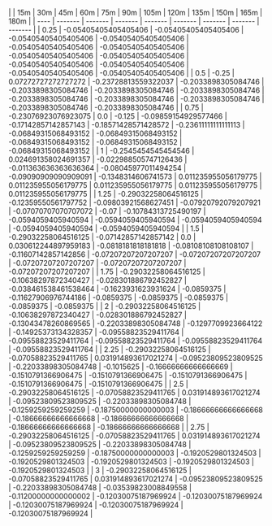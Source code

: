 | | 15m | 30m | 45m | 60m | 75m | 90m | 105m | 120m | 135m | 150m | 165m | 180m | 
| ---- | ------- | ------- | ------- | ------- | ------- | ------- | ------- | ------- |
| 0.25 | -0.05405405405405406 | -0.05405405405405406 | -0.05405405405405406 | -0.05405405405405406 | -0.05405405405405406 | -0.05405405405405406 | -0.05405405405405406 | -0.05405405405405406 | -0.05405405405405406 | -0.05405405405405406 | -0.05405405405405406 | -0.05405405405405406 | 
| 0.5 | -0.25 | 0.07272727272727272 | -0.23728813559322037 | -0.2033898305084746 | -0.2033898305084746 | -0.2033898305084746 | -0.2033898305084746 | -0.2033898305084746 | -0.2033898305084746 | -0.2033898305084746 | -0.2033898305084746 | -0.2033898305084746 | 
| 0.75 | -0.23076923076923075 | 0.0 | -0.125 | -0.09859154929577466 | -0.17142857142857143 | -0.18571428571428572 | -0.23611111111111113 | -0.06849315068493152 | -0.06849315068493152 | -0.06849315068493152 | -0.06849315068493152 | -0.06849315068493152 | 
| 1 | -0.2545454545454546 | 0.024691358024691357 | -0.022988505747126436 | -0.011363636363636364 | -0.08045977011494254 | -0.09090909090909091 | -0.1348314606741573 | 0.011235955056179775 | 0.011235955056179775 | 0.011235955056179775 | 0.011235955056179775 | 0.011235955056179775 | 
| 1.25 | -0.29032258064516125 | -0.12359550561797752 | -0.09803921568627451 | -0.07920792079207921 | -0.07070707070707072 | -0.07 | -0.10784313725490197 | -0.0594059405940594 | -0.0594059405940594 | -0.0594059405940594 | -0.0594059405940594 | -0.0594059405940594 | 
| 1.5 | -0.29032258064516125 | -0.07142857142857142 | 0.0 | 0.030612244897959183 | -0.0818181818181818 | -0.08108108108108107 | -0.11607142857142856 | -0.07207207207207207 | -0.07207207207207207 | -0.07207207207207207 | -0.07207207207207207 | -0.07207207207207207 | 
| 1.75 | -0.29032258064516125 | -0.10638297872340427 | -0.028301886792452827 | -0.038461538461538464 | -0.1623931623931624 | -0.0859375 | -0.11627906976744186 | -0.0859375 | -0.0859375 | -0.0859375 | -0.0859375 | -0.0859375 | 
| 2 | -0.29032258064516125 | -0.10638297872340427 | -0.028301886792452827 | -0.13043478260869565 | -0.22033898305084748 | -0.1297709923664122 | -0.14925373134328357 | -0.09558823529411764 | -0.09558823529411764 | -0.09558823529411764 | -0.09558823529411764 | -0.09558823529411764 | 
| 2.25 | -0.29032258064516125 | -0.07058823529411765 | 0.031914893617021274 | -0.09523809523809525 | -0.22033898305084748 | -0.1015625 | -0.16666666666666669 | -0.1510791366906475 | -0.1510791366906475 | -0.1510791366906475 | -0.1510791366906475 | -0.1510791366906475 | 
| 2.5 | -0.29032258064516125 | -0.07058823529411765 | 0.031914893617021274 | -0.09523809523809525 | -0.22033898305084748 | -0.1259259259259259 | -0.18750000000000003 | -0.18666666666666668 | -0.18666666666666668 | -0.18666666666666668 | -0.18666666666666668 | -0.18666666666666668 | 
| 2.75 | -0.29032258064516125 | -0.07058823529411765 | 0.031914893617021274 | -0.09523809523809525 | -0.22033898305084748 | -0.1259259259259259 | -0.18750000000000003 | -0.1920529801324503 | -0.1920529801324503 | -0.1920529801324503 | -0.1920529801324503 | -0.1920529801324503 | 
| 3 | -0.29032258064516125 | -0.07058823529411765 | 0.031914893617021274 | -0.09523809523809525 | -0.22033898305084748 | -0.03539823008849558 | -0.11200000000000002 | -0.12030075187969924 | -0.12030075187969924 | -0.12030075187969924 | -0.12030075187969924 | -0.12030075187969924 | 
